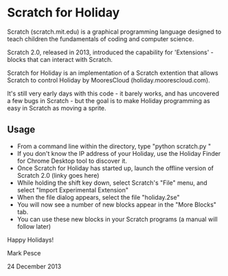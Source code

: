 Scratch for Holiday
===================

Scratch (scratch.mit.edu) is a graphical programming language designed to teach children the fundamentals of coding and computer science.

Scratch 2.0, released in 2013, introduced the capability for 'Extensions' - blocks that can interact with Scratch.

Scratch for Holiday is an implementation of a Scratch extention that allows Scratch to control Holiday by MooresCloud (holiday.moorescloud.com).

It's still very early days with this code - it barely works, and has uncovered a few bugs in Scratch - but the goal is to make Holiday programming as easy in Scratch as moving a sprite.

Usage
-----

* From a command line within the directory, type "python scratch.py <ip address of holiday>" 
* If you don't know the IP address of your Holiday, use the Holiday Finder for Chrome Desktop tool to discover it.
* Once Scratch for Holiday has started up, launch the offline version of Scratch 2.0 (linky goes here)
* While holding the shift key down, select Scratch's "File" menu, and select "Import Experimental Extension"
* When the file dialog appears, select the file "holiday.2se"
* You will now see a number of new blocks appear in the "More Blocks" tab.
* You can use these new blocks in your Scratch programs (a manual will follow later)

Happy Holidays!

Mark Pesce

24 December 2013